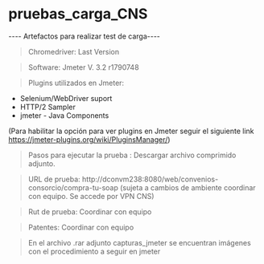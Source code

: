 # pruebas_carga_CNS
 ---- Artefactos para realizar test de carga----
 
 > Chromedriver: Last Version 
 
 > Software: Jmeter V. 3.2 r1790748
 
 > Plugins utilizados en Jmeter: 
 
 
 
   - Selenium/WebDriver suport
   - HTTP/2 Sampler
   - jmeter - Java Components
   
   (Para habilitar la opción para ver plugins en Jmeter seguir el siguiente link https://jmeter-plugins.org/wiki/PluginsManager/)
 
 > Pasos para ejecutar la prueba : Descargar archivo comprimido adjunto.
 
 > URL de prueba: http://dconvm238:8080/web/convenios-consorcio/compra-tu-soap (sujeta a cambios de ambiente coordinar con equipo. Se accede por VPN CNS)
 
 > Rut de prueba: Coordinar con equipo
 
 > Patentes: Coordinar con equipo
 
 > En el archivo .rar adjunto capturas_jmeter se encuentran imágenes con el procedimiento a seguir en jmeter
 
                    
